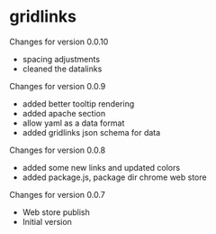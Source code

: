 # gridlinks

Changes for version 0.0.10
- spacing adjustments
- cleaned the datalinks


Changes for version 0.0.9
- added better tooltip rendering
- added apache section
- allow yaml as a data format
- added gridlinks json schema for data

Changes for version 0.0.8
- added some new links and updated colors
- added package.js, package dir chrome web store

Changes for version 0.0.7
- Web store publish
- Initial version
